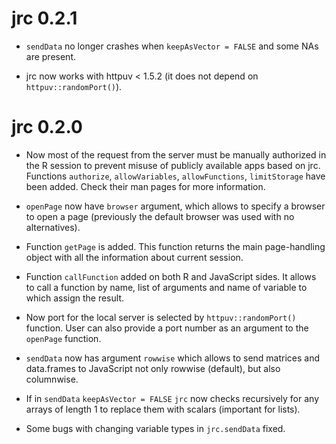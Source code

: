# jrc 0.2.1

* `sendData` no longer crashes when `keepAsVector = FALSE` and some NAs are present.

* jrc now works with httpuv < 1.5.2 (it does not depend on `httpuv::randomPort()`).

# jrc 0.2.0

* Now most of the request from the server must be manually authorized in the R session to prevent misuse of publicly available
apps based on jrc. Functions `authorize`, `allowVariables`, `allowFunctions`, `limitStorage` have been added. Check their man 
pages for more information.

* `openPage` now have `browser` argument, which allows to specify a browser to open a page (previously the default browser was
used with no alternatives).

* Function `getPage` is added. This function returns the main page-handling object with all the information about current session.

* Function `callFunction` added on both R and JavaScript sides. It allows to call a function by name, list of arguments and name
of variable to which assign the result.

* Now port for the local server is selected by `httpuv::randomPort()` function. User can also provide a port number as an 
argument to the `openPage` function.

* `sendData` now has argument `rowwise` which allows to send matrices and data.frames to JavaScript not only rowwise (default),
but also columnwise.

* If in `sendData` `keepAsVector = FALSE` `jrc` now checks recursively for any arrays of length 1 to replace them with scalars 
(important for lists).

* Some bugs with changing variable types in `jrc.sendData` fixed.